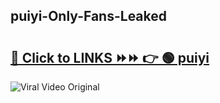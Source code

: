 
 ## puiyi-Only-Fans-Leaked

# <h2><a href="https://clipsfans.com/puiyi&ref=git">🔗 Click to LINKS ⏩⏩ 👉 🟢 puiyi </a></h2>

<a href="https://clipsfans.com/puiyi&ref=git" rel="nofollow" data-target="animated-image.originalLink"><img src="https://i.ibb.co.com/xMMVF88/686577567.gif" alt="Viral Video Original" style="max-width: 100%; display: inline-block;" data-target="animated-image.originalImage"></a>
